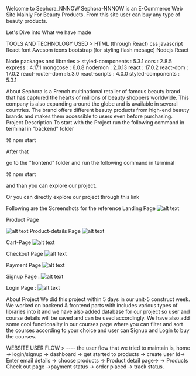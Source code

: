 Welcome to Sephora_NNNOW
Sephora-NNNOW is an E-Commerce Web Site Mainly For Beauty Products. From this site user can buy any type of beauty products.




Let's Dive into What we have made

TOOLS AND TECHNOLOGY USED >
HTML (through React)
css
javascript
React
font Awesom icons
bootstrap (for styling flash mesage)
Nodejs
React

Node packages and libraries >
styled-components : 5.3.1
cors : 2.8.5
express : 4.17.1
mongoose : 6.0.8
nodemon : 2.0.13
react : 17.0.2
react-dom : 17.0.2
react-router-dom : 5.3.0
react-scripts : 4.0.0
styled-components : 5.3.1


About
Sephora is a French multinational retailer of famous beauty brand that has captured the hearts of millions of beauty shoppers worldwide. This company is also expanding around the globe and is available in several countries. The brand offers different beauty products from high-end beauty brands and makes them accessible to users even before purchasing.
Project Description
To start with the Project run the following command in terminal in "backend" folder

⌘ npm start

After that

go to the "frontend" folder and run the following command in terminal

⌘ npm start

and than you can explore our project.

Or you can directly explore our project through this link

Following are the Screenshots for the reference
Landing Page
![alt text](<src/image/Screenshot (381).png>)

Product Page

![alt text](src/image/productPage.png)
Product-details Page
![alt text](src/image/productDetails.png)


Cart-Page
![alt text](src/image/cart.png)


Checkout Page
![alt text](src/image/checkout.png)


Payment Page
![alt text](src/image/pament.png)

Signup Page :
![alt text](src/image/signup.png)

Login Page :
![alt text](src/image/login.png)


About Project
We did this project within 5 days in our unit-5 construct week. We worked on backend & frontend parts with includes various types of libraries into it and we have also added database for our project so user and course details will be saved and can be used accordingly. We have also add some cool functionality in our courses page where you can filter and sort the courses according to your choice and user can Signup and Login to buy the courses.

WEBSITE USER FLOW >
---- the user flow that we tried to maintain is,
home -> login/signup -> dashboard -> get started to products -> create user Id-> Enter email details -> choose products -> Product detail page-> -> Products Check out page ->payment status -> order placed -> track status.
